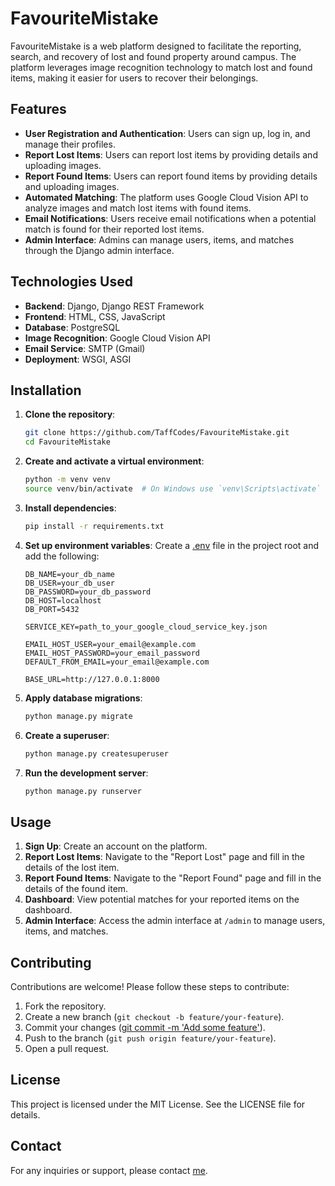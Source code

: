 # FavouriteMistake

FavouriteMistake is a web platform designed to facilitate the reporting, search, and recovery of lost and found property around campus. The platform leverages image recognition technology to match lost and found items, making it easier for users to recover their belongings.

## Features

- **User Registration and Authentication**: Users can sign up, log in, and manage their profiles.
- **Report Lost Items**: Users can report lost items by providing details and uploading images.
- **Report Found Items**: Users can report found items by providing details and uploading images.
- **Automated Matching**: The platform uses Google Cloud Vision API to analyze images and match lost items with found items.
- **Email Notifications**: Users receive email notifications when a potential match is found for their reported lost items.
- **Admin Interface**: Admins can manage users, items, and matches through the Django admin interface.

## Technologies Used

- **Backend**: Django, Django REST Framework
- **Frontend**: HTML, CSS, JavaScript
- **Database**: PostgreSQL
- **Image Recognition**: Google Cloud Vision API
- **Email Service**: SMTP (Gmail)
- **Deployment**: WSGI, ASGI

## Installation

1. **Clone the repository**:
    ```sh
    git clone https://github.com/TaffCodes/FavouriteMistake.git
    cd FavouriteMistake
    ```

2. **Create and activate a virtual environment**:
    ```sh
    python -m venv venv
    source venv/bin/activate  # On Windows use `venv\Scripts\activate`
    ```

3. **Install dependencies**:
    ```sh
    pip install -r requirements.txt
    ```

4. **Set up environment variables**:
    Create a [.env](http://_vscodecontentref_/0) file in the project root and add the following:
    ```env
    DB_NAME=your_db_name
    DB_USER=your_db_user
    DB_PASSWORD=your_db_password
    DB_HOST=localhost
    DB_PORT=5432

    SERVICE_KEY=path_to_your_google_cloud_service_key.json

    EMAIL_HOST_USER=your_email@example.com
    EMAIL_HOST_PASSWORD=your_email_password
    DEFAULT_FROM_EMAIL=your_email@example.com

    BASE_URL=http://127.0.0.1:8000
    ```

5. **Apply database migrations**:
    ```sh
    python manage.py migrate
    ```

6. **Create a superuser**:
    ```sh
    python manage.py createsuperuser
    ```

7. **Run the development server**:
    ```sh
    python manage.py runserver
    ```

## Usage

1. **Sign Up**: Create an account on the platform.
2. **Report Lost Items**: Navigate to the "Report Lost" page and fill in the details of the lost item.
3. **Report Found Items**: Navigate to the "Report Found" page and fill in the details of the found item.
4. **Dashboard**: View potential matches for your reported items on the dashboard.
5. **Admin Interface**: Access the admin interface at `/admin` to manage users, items, and matches.

## Contributing

Contributions are welcome! Please follow these steps to contribute:

1. Fork the repository.
2. Create a new branch (`git checkout -b feature/your-feature`).
3. Commit your changes ([git commit -m 'Add some feature'](http://_vscodecontentref_/1)).
4. Push to the branch (`git push origin feature/your-feature`).
5. Open a pull request.

## License

This project is licensed under the MIT License. See the LICENSE file for details.

## Contact

For any inquiries or support, please contact [me](mailto:basweti.dev@gmail.com.com).